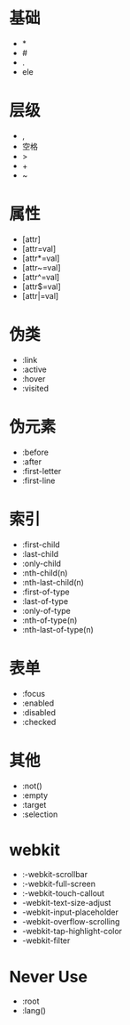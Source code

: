 # 基础

- \*
- \#
- \.
- ele

# 层级

- ,
- 空格
- \>
- \+
- ~

# 属性

- [attr]
- [attr=val]
- [attr*=val]
- [attr~=val]
- [attr^=val]
- [attr$=val]
- [attr\|=val]

# 伪类

- :link
- :active
- :hover
- :visited

# 伪元素

- :before
- :after
- :first-letter
- :first-line

# 索引

- :first-child
- :last-child
- :only-child
- :nth-child(n)
- :nth-last-child(n)
- :first-of-type
- :last-of-type
- :only-of-type
- :nth-of-type(n)
- :nth-last-of-type(n)

# 表单

- :focus
- :enabled
- :disabled
- :checked

# 其他

- :not()
- :empty
- :target
- :selection

# webkit

- :-webkit-scrollbar
- :-webkit-full-screen
- :-webkit-touch-callout
- -webkit-text-size-adjust
- -webkit-input-placeholder
- -webkit-overflow-scrolling
- -webkit-tap-highlight-color
- -webkit-filter

# Never Use

- :root
- :lang()
